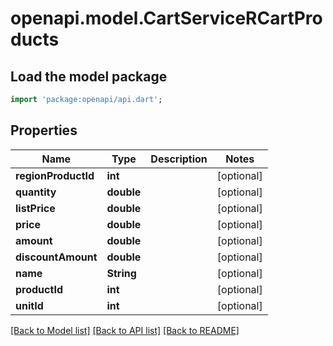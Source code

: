 # openapi.model.CartServiceRCartProducts

## Load the model package
```dart
import 'package:openapi/api.dart';
```

## Properties
Name | Type | Description | Notes
------------ | ------------- | ------------- | -------------
**regionProductId** | **int** |  | [optional] 
**quantity** | **double** |  | [optional] 
**listPrice** | **double** |  | [optional] 
**price** | **double** |  | [optional] 
**amount** | **double** |  | [optional] 
**discountAmount** | **double** |  | [optional] 
**name** | **String** |  | [optional] 
**productId** | **int** |  | [optional] 
**unitId** | **int** |  | [optional] 

[[Back to Model list]](../README.md#documentation-for-models) [[Back to API list]](../README.md#documentation-for-api-endpoints) [[Back to README]](../README.md)


